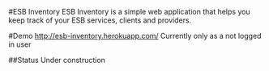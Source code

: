 #ESB Inventory
ESB Inventory is a simple web application that helps you keep track of your ESB services, clients and providers. 

#Demo
http://esb-inventory.herokuapp.com/
Currently only as a not logged in user 

##Status
Under construction 

